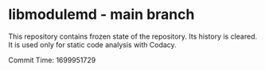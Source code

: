 # libmodulemd - main branch

This repository contains frozen state of the repository.
Its history is cleared. It is used only for static code
analysis with Codacy.

Commit Time: 1699951729